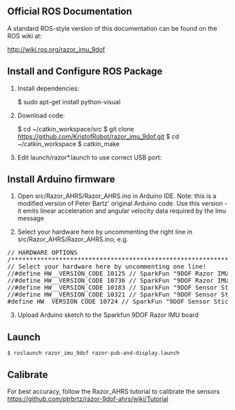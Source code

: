 Official ROS Documentation
--------------------------
A standard ROS-style version of this documentation can be found on the ROS wiki at:

http://wiki.ros.org/razor_imu_9dof

Install and Configure ROS Package
---------------------------------
1) Install dependencies:

	$ sudo apt-get install python-visual

2) Download code:

	$ cd ~/catkin_workspace/src
	$ git clone https://github.com/KristofRobot/razor_imu_9dof.git
	$ cd ~/catkin_workspace
	$ catkin_make

3) Edit launch/razor*.launch to use correct USB port:

	<param name="device" type="string" value="/dev/ttyUSB0" />


Install Arduino firmware
-------------------------
1) Open src/Razor_AHRS/Razor_AHRS.ino in Arduino IDE. Note: this is a modified version
of Peter Bartz' original Arduino code. Use this version - it emits linear acceleration and
angular velocity data required by the Imu message

2) Select your hardware here by uncommenting the right line in src/Razor_AHRS/Razor_AHRS.ino, e.g.

<pre>
// HARDWARE OPTIONS
/*****************************************************************/
// Select your hardware here by uncommenting one line!
//#define HW__VERSION_CODE 10125 // SparkFun "9DOF Razor IMU" version "SEN-10125" (HMC5843 magnetometer)
//#define HW__VERSION_CODE 10736 // SparkFun "9DOF Razor IMU" version "SEN-10736" (HMC5883L magnetometer)
//#define HW__VERSION_CODE 10183 // SparkFun "9DOF Sensor Stick" version "SEN-10183" (HMC5843 magnetometer)
//#define HW__VERSION_CODE 10321 // SparkFun "9DOF Sensor Stick" version "SEN-10321" (HMC5843 magnetometer)
#define HW__VERSION_CODE 10724 // SparkFun "9DOF Sensor Stick" version "SEN-10724" (HMC5883L magnetometer)
</pre>

3) Upload Arduino sketch to the Sparkfun 9DOF Razor IMU board


Launch
------
	
	$ roslaunch razor_imu_9dof razor-pub-and-display.launch

Calibrate
------
For best accuracy, follow the Razor_AHRS tutorial to calibrate the sensors
https://github.com/ptrbrtz/razor-9dof-ahrs/wiki/Tutorial

